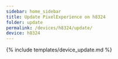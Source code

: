 ```yaml
---
sidebar: home_sidebar
title: Update PixelExperience on h8324
folder: update
permalink: /devices/h8324/update/
device: h8324
---
```

{% include templates/device_update.md %}
